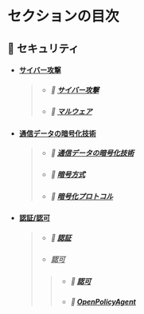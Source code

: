 # セクションの目次

## 🔐 セキュリティ

* #### <u>︎サイバー攻撃</u>
  > * ##### 📖 [︎サイバー攻撃](https://hiroki-it.github.io/tech-notebook-mkdocs/security/security_cyber_attacks.html)
  > * ##### 📖 [︎マルウェア](https://hiroki-it.github.io/tech-notebook-mkdocs/security/security_cyber_attacks_malware.html)
* #### <u>︎通信データの暗号化技術</u>
  > * ##### 📖 [︎通信データの暗号化技術](https://hiroki-it.github.io/tech-notebook-mkdocs/security/security_encryption_technology.html)
  > * ##### 📖 [︎暗号方式](https://hiroki-it.github.io/tech-notebook-mkdocs/security/security_encryption_technology_encryption_method.html)
  > * ##### 📖 [︎暗号化プロトコル](https://hiroki-it.github.io/tech-notebook-mkdocs/security/security_encryption_technology_encryption_protocol.html)
* #### <u>認証/認可</u>
  > * ##### 📖 [︎認証](https://hiroki-it.github.io/tech-notebook-mkdocs/security/security_auth_authentication.html)
  > * ##### <u>認可</u>
  > > * ##### 📖 [︎認可](https://hiroki-it.github.io/tech-notebook-mkdocs/security/security_auth_authorization.html)
  > > * ##### 📖 [OpenPolicyAgent](https://hiroki-it.github.io/tech-notebook-mkdocs/security/security_auth_authorization_open_policy_agent.html)

<br>

